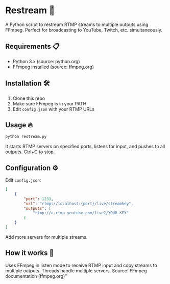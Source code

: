 # Restream 🚀

A Python script to restream RTMP streams to multiple outputs using FFmpeg. Perfect for broadcasting to YouTube, Twitch, etc. simultaneously.

## Requirements 📋
- Python 3.x (source: python.org)
- FFmpeg installed (source: ffmpeg.org)

## Installation 🛠️
1. Clone this repo
2. Make sure FFmpeg is in your PATH
3. Edit `config.json` with your RTMP URLs

## Usage 🔥
```bash
python restream.py
```
It starts RTMP servers on specified ports, listens for input, and pushes to all outputs. Ctrl+C to stop.

## Configuration ⚙️
Edit `config.json`:
```json
[
    {
        "port": 1233,
        "url": "rtmp://localhost:{port}/live/streamkey",
        "outputs": [
            "rtmp://a.rtmp.youtube.com/live2/YOUR_KEY"
        ]
    }
]
```
Add more servers for multiple streams.

## How it works 🧠
Uses FFmpeg in listen mode to receive RTMP input and copy streams to multiple outputs. Threads handle multiple servers. Source: FFmpeg documentation (ffmpeg.org)" 
